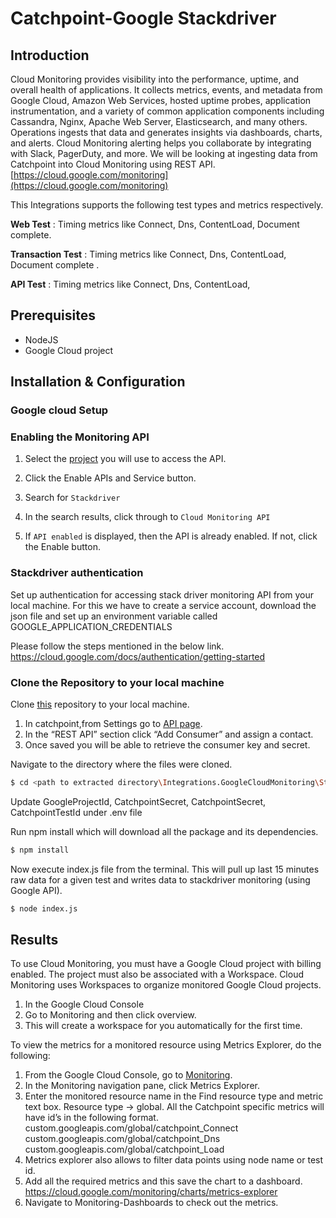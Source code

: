 # Catchpoint-Google Stackdriver

## Introduction

Cloud Monitoring provides visibility into the performance, uptime, and overall health of applications. It collects metrics, events, and metadata from Google Cloud, Amazon Web Services, hosted uptime probes, application instrumentation, and a variety of common application components including Cassandra, Nginx, Apache Web Server, Elasticsearch, and many others. Operations ingests that data and generates insights via dashboards, charts, and alerts. Cloud Monitoring alerting helps you collaborate by integrating with Slack, PagerDuty, and more.
We will be looking at ingesting data from Catchpoint into Cloud Monitoring using REST API.
[https://cloud.google.com/monitoring](https://cloud.google.com/monitoring)

This Integrations supports the following test types and metrics respectively.

**Web Test**  : Timing metrics like  Connect, Dns, ContentLoad, Document complete.

**Transaction Test** : Timing metrics like  Connect, Dns, ContentLoad, Document complete .

**API Test** : Timing metrics like  Connect, Dns, ContentLoad,

##  Prerequisites

 - NodeJS
 - Google Cloud project 
 
## Installation &amp; Configuration

 ### Google cloud Setup
 
 ### Enabling the Monitoring API

1. Select the [project](https://console.cloud.google.com/apis/dashboard) you will use to access the API.

1.  Click the Enable APIs and Service button.

1. Search for `Stackdriver`

1. In the search results, click through to `Cloud Monitoring API`

1. If `API enabled` is displayed, then the API is already enabled. If not, click the Enable button.

### Stackdriver authentication
Set up authentication for accessing stack driver monitoring API from your local machine.
For this we have to create a service account, download the json file and set up an environment variable called GOOGLE_APPLICATION_CREDENTIALS

Please follow the steps  mentioned in the below link.
https://cloud.google.com/docs/authentication/getting-started

### Clone the Repository to your local machine

Clone [this](https://github.com/catchpoint/Integrations.GoogleCloudMonitoring) repository to your local machine.

1. In catchpoint,from Settings go to [API page](https://portal.catchpoint.com/ui/Content/Administration/ApiDetail.aspx).
1. In the “REST API” section click “Add Consumer” and assign a contact. 
1. Once saved you will be able to retrieve the consumer key and secret.

Navigate to the directory where the files were cloned.

 ```bash
$ cd <path to extracted directory\Integrations.GoogleCloudMonitoring\Stackdriver-REST-API>
```
Update GoogleProjectId, CatchpointSecret, CatchpointSecret, CatchpointTestId under .env file

Run npm install which will download all the package and its dependencies.
 ```bash
$ npm install
```
Now execute index.js file from the terminal. This will pull up last 15 minutes raw data for a given test and writes data to stackdriver monitoring (using Google API).
 ```bash
$ node index.js
```
## Results

To use Cloud Monitoring, you must have a Google Cloud project with billing enabled. The project must also be associated with a Workspace. Cloud Monitoring uses Workspaces to organize monitored Google Cloud projects.

 1. In the Google Cloud Console
 1. Go to Monitoring and then click overview. 
 1. This will create a workspace for you automatically for the first time.
  
To view the metrics for a monitored resource using Metrics Explorer, do the following:

 1. From the Google Cloud Console, go to [Monitoring](https://console.cloud.google.com/monitoring).
 1. In the Monitoring navigation pane, click Metrics Explorer.
 1. Enter the monitored resource name in the Find resource type and metric text box.
Resource type -> global. 
All the Catchpoint specific metrics will have id’s in the following format. custom.googleapis.com/global/catchpoint_Connect
custom.googleapis.com/global/catchpoint_Dns
custom.googleapis.com/global/catchpoint_Load
 1. Metrics explorer also allows to filter data points using node name or test id.
 1. Add all the required metrics and this save the chart to a dashboard.
[https://cloud.google.com/monitoring/charts/metrics-explorer
](https://cloud.google.com/monitoring/charts/metrics-explorer
)
 1. Navigate to Monitoring-Dashboards to check out the metrics.
